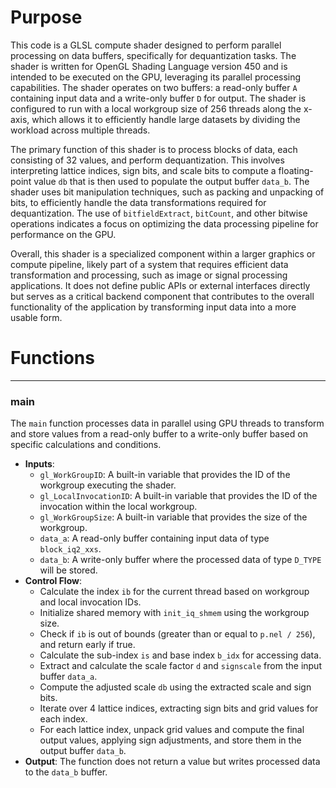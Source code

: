# Purpose
This code is a GLSL compute shader designed to perform parallel processing on data buffers, specifically for dequantization tasks. The shader is written for OpenGL Shading Language version 450 and is intended to be executed on the GPU, leveraging its parallel processing capabilities. The shader operates on two buffers: a read-only buffer `A` containing input data and a write-only buffer `D` for output. The shader is configured to run with a local workgroup size of 256 threads along the x-axis, which allows it to efficiently handle large datasets by dividing the workload across multiple threads.

The primary function of this shader is to process blocks of data, each consisting of 32 values, and perform dequantization. This involves interpreting lattice indices, sign bits, and scale bits to compute a floating-point value `db` that is then used to populate the output buffer `data_b`. The shader uses bit manipulation techniques, such as packing and unpacking of bits, to efficiently handle the data transformations required for dequantization. The use of `bitfieldExtract`, `bitCount`, and other bitwise operations indicates a focus on optimizing the data processing pipeline for performance on the GPU.

Overall, this shader is a specialized component within a larger graphics or compute pipeline, likely part of a system that requires efficient data transformation and processing, such as image or signal processing applications. It does not define public APIs or external interfaces directly but serves as a critical backend component that contributes to the overall functionality of the application by transforming input data into a more usable form.
# Functions

---
### main
The `main` function processes data in parallel using GPU threads to transform and store values from a read-only buffer to a write-only buffer based on specific calculations and conditions.
- **Inputs**:
    - `gl_WorkGroupID`: A built-in variable that provides the ID of the workgroup executing the shader.
    - `gl_LocalInvocationID`: A built-in variable that provides the ID of the invocation within the local workgroup.
    - `gl_WorkGroupSize`: A built-in variable that provides the size of the workgroup.
    - `data_a`: A read-only buffer containing input data of type `block_iq2_xxs`.
    - `data_b`: A write-only buffer where the processed data of type `D_TYPE` will be stored.
- **Control Flow**:
    - Calculate the index `ib` for the current thread based on workgroup and local invocation IDs.
    - Initialize shared memory with `init_iq_shmem` using the workgroup size.
    - Check if `ib` is out of bounds (greater than or equal to `p.nel / 256`), and return early if true.
    - Calculate the sub-index `is` and base index `b_idx` for accessing data.
    - Extract and calculate the scale factor `d` and `signscale` from the input buffer `data_a`.
    - Compute the adjusted scale `db` using the extracted scale and sign bits.
    - Iterate over 4 lattice indices, extracting sign bits and grid values for each index.
    - For each lattice index, unpack grid values and compute the final output values, applying sign adjustments, and store them in the output buffer `data_b`.
- **Output**: The function does not return a value but writes processed data to the `data_b` buffer.


